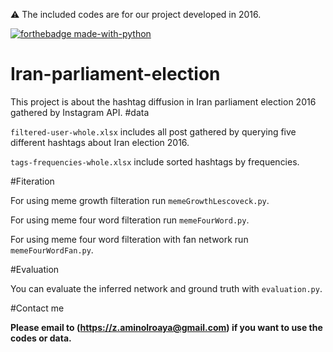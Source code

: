 :warning: The included codes are for our project developed in 2016.

[![forthebadge made-with-python](http://ForTheBadge.com/images/badges/made-with-python.svg)](https://www.python.org/)
# Iran-parliament-election

This project is about the hashtag diffusion in Iran parliament election 2016 gathered by Instagram API.
#data 

`filtered-user-whole.xlsx` includes all post gathered by querying five different hashtags about Iran election 2016.

`tags-frequencies-whole.xlsx` include sorted hashtags by frequencies.

#Fiteration

For using meme growth filteration run `memeGrowthLescoveck.py`. 

For using meme four word filteration run `memeFourWord.py`.

For using meme four word filteration with fan network run `memeFourWordFan.py`.

#Evaluation

You can evaluate the inferred network and ground truth with `evaluation.py`.

#Contact me

**Please email to (https://z.aminolroaya@gmail.com) if you want to use the codes or data.**


